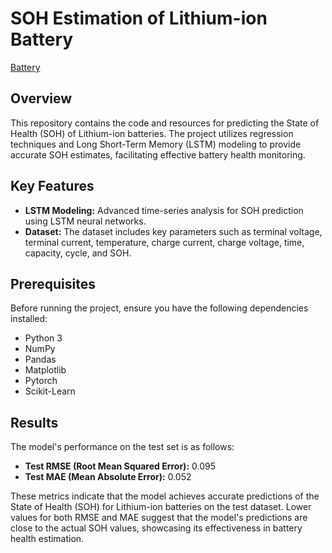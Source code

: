 # SOH Estimation of Lithium-ion Battery

[Battery]([https://example.com/battery_image.jpg](https://www.google.com/url?sa=i&url=https%3A%2F%2Fquartzcomponents.com%2Fproducts%2F2600mah-3c&psig=AOvVaw1gKEUL1uZcusjO-1tnhZm9&ust=1708258978401000&source=images&cd=vfe&opi=89978449&ved=0CBMQjRxqFwoTCLjzot-usoQDFQAAAAAdAAAAABAE))
## Overview

This repository contains the code and resources for predicting the State of Health (SOH) of Lithium-ion batteries. The project utilizes regression techniques and Long Short-Term Memory (LSTM) modeling to provide accurate SOH estimates, facilitating effective battery health monitoring.

## Key Features

- **LSTM Modeling:** Advanced time-series analysis for SOH prediction using LSTM neural networks.
- **Dataset:** The dataset includes key parameters such as terminal voltage, terminal current, temperature, charge current, charge voltage, time, capacity, cycle, and SOH.

## Prerequisites

Before running the project, ensure you have the following dependencies installed:

- Python 3
- NumPy
- Pandas
- Matplotlib
- Pytorch
- Scikit-Learn

## Results

The model's performance on the test set is as follows:

- **Test RMSE (Root Mean Squared Error):** 0.095
- **Test MAE (Mean Absolute Error):** 0.052

These metrics indicate that the model achieves accurate predictions of the State of Health (SOH) for Lithium-ion batteries on the test dataset. Lower values for both RMSE and MAE suggest that the model's predictions are close to the actual SOH values, showcasing its effectiveness in battery health estimation.

